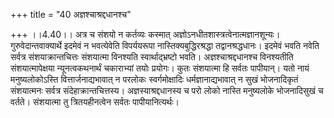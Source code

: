 +++
title = "40 अज्ञश्चाश्रद्दधानश्च"

+++
।।4.40।। अत्र च संशयो न कर्तव्यः कस्मात्
अज्ञोऽनधीतशास्त्रत्वेनात्मज्ञानशून्यः। गुरुवेदान्तवाक्यार्थे इदमेवं न
भवत्येवेति विपर्ययरूपा नास्तिक्यबुद्धिरश्रद्धा तद्वानश्रद्धधानः। इदमेवं
भवति नवेति सर्वत्र संशयाक्रान्तचित्तः संशयात्मा विनश्यति
स्वार्थाद्भ्रष्टो भवति। अज्ञश्चाश्रद्दधानश्च विनश्यतीति संशयात्मापेक्षया
न्यूनत्वकथनार्थं चकाराभ्यां तयोः प्रयोगः। कुतः संशयात्मा हि सर्वतः
पापीयान्। यतो नायं मनुष्यलोकोऽस्ति वित्तार्जनाद्यभावात् न परलोकः
स्वर्गमोक्षादिः धर्मज्ञानाद्यभावात् न सुखं भोजनादिकृतं संशयात्मनः
सर्वत्र संदेहाक्रान्तचित्तस्य। अज्ञस्याश्रद्दधानस्य च परो लोको नास्ति
मनुष्यलोके भोजनादिसुखं च वर्तते। संशयात्मा तु त्रितयहीनत्वेन सर्वतः
पापीयानित्यर्थः।

